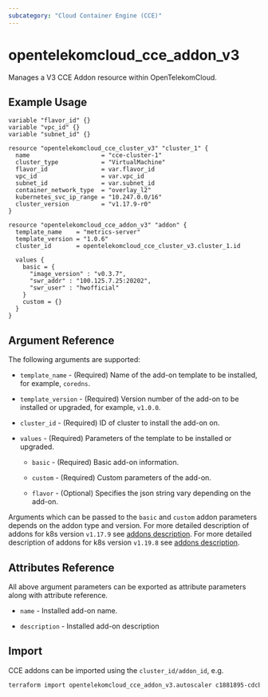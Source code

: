 ```yaml
---
subcategory: "Cloud Container Engine (CCE)"
---
```


# opentelekomcloud_cce_addon_v3

Manages a V3 CCE Addon resource within OpenTelekomCloud.

## Example Usage

```hcl
variable "flavor_id" {}
variable "vpc_id" {}
variable "subnet_id" {}

resource "opentelekomcloud_cce_cluster_v3" "cluster_1" {
  name                    = "cce-cluster-1"
  cluster_type            = "VirtualMachine"
  flavor_id               = var.flavor_id
  vpc_id                  = var.vpc_id
  subnet_id               = var.subnet_id
  container_network_type  = "overlay_l2"
  kubernetes_svc_ip_range = "10.247.0.0/16"
  cluster_version         = "v1.17.9-r0"
}

resource "opentelekomcloud_cce_addon_v3" "addon" {
  template_name    = "metrics-server"
  template_version = "1.0.6"
  cluster_id       = opentelekomcloud_cce_cluster_v3.cluster_1.id

  values {
    basic = {
      "image_version" : "v0.3.7",
      "swr_addr" : "100.125.7.25:20202",
      "swr_user" : "hwofficial"
    }
    custom = {}
  }
}
```

## Argument Reference

The following arguments are supported:

* `template_name` - (Required) Name of the add-on template to be installed, for example, `coredns`.

* `template_version` - (Required) Version number of the add-on to be installed or upgraded, for example, `v1.0.0`.

* `cluster_id` - (Required) ID of cluster to install the add-on on.

* `values` - (Required) Parameters of the template to be installed or upgraded.

    * `basic` - (Required) Basic add-on information.

    * `custom` - (Required) Custom parameters of the add-on.

    * `flavor` - (Optional) Specifies the json string vary depending on the add-on.

Arguments which can be passed to the `basic` and `custom` addon parameters depends on the addon type and version.
For more detailed description of addons for k8s version `v1.17.9` see [addons description](https://github.com/opentelekomcloud/terraform-provider-opentelekomcloud/blob/devel/opentelekomcloud/services/cce/addon-templates-v1.17.9.md).
For more detailed description of addons for k8s version `v1.19.8` see [addons description](https://github.com/opentelekomcloud/terraform-provider-opentelekomcloud/blob/devel/opentelekomcloud/services/cce/addon-templates-v1.19.8.md).

## Attributes Reference

All above argument parameters can be exported as attribute parameters along with attribute reference.

* `name` - Installed add-on name.

* `description` - Installed add-on description


## Import

CCE addons can be imported using the `cluster_id/addon_id`, e.g.

```sh
terraform import opentelekomcloud_cce_addon_v3.autoscaler c1881895-cdcb-4d23-96cb-032e6a3ee667/ea257959-eeb1-4c10-8d33-26f0409a755d
```
